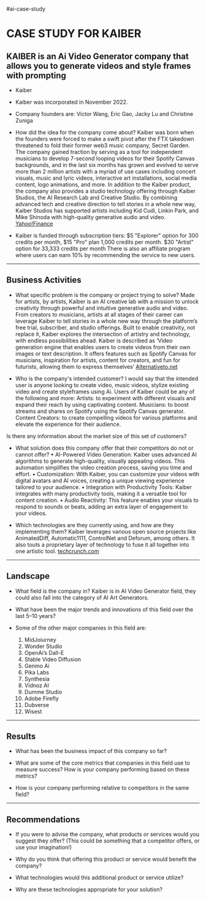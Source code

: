 #ai-case-study
# CASE STUDY FOR KAIBER

## KAIBER is an Ai Video Generator company that allows you to generate videos and style frames with prompting

* Kaiber

* Kaiber was incorporated in November 2022.

* Company founders are: Victor Wang, Eric Gao, Jacky Lu and Christine Zuniga

* How did the idea for the company come about?
	Kaiber was born when the founders were forced to make a swift pivot after the FTX takedown threatened to fold their former web3 music company, Secret Garden. The company gained traction by serving as a tool for independent musicians to develop 7-second looping videos for their Spotify Canvas backgrounds, and in the last six months has grown and evolved to serve more than 2 million artists with a myriad of use cases including concert visuals, music and lyric videos, interactive art installations, social media content, logo animations, and more.
In addition to the Kaiber product, the company also provides a studio technology offering through Kaiber Studios, the AI Research Lab and Creative Studio. By combining advanced tech and creative direction to tell stories in a whole new way, Kaiber Studios has supported artists including Kid Cudi, Linkin Park, and Mike Shinoda with high-quality generative audio and video. 
[Yahoo!Finance](https://finance.yahoo.com/news/kaiber-comes-beta-enable-artist-134200782.html?guccounter=1&guce_referrer=aHR0cHM6Ly93d3cuZ29vZ2xlLmNvbS8&guce_referrer_sig=AQAAAEM8vdVmKAea1KRhqUvHu1WTG2K16mDcI8fjPXtLjSdm_0V8_OHaQoCd5t--mVigoqmiUmNIGOjbGDNSd3x7nBl_cycuS5GwdwXLh75CHEGhB-aFOaQOAX1yeoG3To3eKo67Yex0UhQFZa2IZirmT6rRQiqrQ4jPD2V06IULZ9kC#:~:text=Founded%20in%20November%202022%20by,relationship%20with%20its%20user%20community)
* Kaiber is funded through subscription tiers: 
	$5 "Explorer" option for 300 credits per month, 
	$15 "Pro" plan 1,000 credits per month.
	$30 "Artist" option for 33,333 credits per month
  There is also an affiliate program where users can earn 10% by recommending the service to new users.
  
---

## Business Activities

* What specific problem is the company or project trying to solve?
	Made for artists, by artists, Kaiber is an AI creative lab with a mission to unlock creativity through powerful and intuitive generative audio and video. From creators to musicians, artists at all stages of their career can leverage Kaiber to tell stories in a whole new way through the platform’s free trial, subscriber, and studio offerings. Built to enable creativity, not replace it, Kaiber explores the intersection of artistry and technology, with endless possibilities ahead.
	Kaiber is described as ’Video generation engine that enables users to create videos from their own images or text description. It offers features such as Spotify Canvas for musicians, inspiration for artists, content for creators, and fun for futurists, allowing them to express themselves’
[Alternativeto.net](https://alternativeto.net/software/kaiber/)

* Who is the company's intended customer? 
	I would say that the intended user is anyone looking to create video, music videos, stylize existing video and create styleframes using Ai.
	Users of Kaiber could be any of the following and more:
Artists: to experiment with different visuals and expand their reach by using captivating content.
Musicians: to boost streams and shares on Spotify using the Spotify Canvas generator.
Content Creators: to create compelling videos for various platforms and elevate the experience for their audience.

Is there any information about the market size of this set of customers?

* What solution does this company offer that their competitors do not or cannot offer?
	•	AI-Powered Video Generation: Kaiber uses advanced AI algorithms to generate high-quality, visually appealing videos. This automation simplifies the video creation process, saving you time and effort.
	•	Customization: With Kaiber, you can customize your videos with digital avatars and AI voices, creating a unique viewing experience tailored to your audience.
	•	Integration with Productivity Tools: Kaiber integrates with many productivity tools, making it a versatile tool for content creation.
	•	Audio Reactivity: This feature enables your visuals to respond to sounds or beats, adding an extra layer of engagement to your videos.


* Which technologies are they currently using, and how are they implementing them? 
	Kaiber leverages various open source projects like AnimatedDiff, Automatic1111, ControlNet and Deforum, among others. It also touts a proprietary layer of technology to fuse it all together into one artistic tool.
[techcrunch.com](https://techcrunch.com/2023/11/02/kaibers-new-app-helps-artists-make-music-videos-using-generative-ai-tools/#:~:text=Image%20Credits%3A%20Kaiber&text=Founded%20in%202022%2C%20Kaiber%20leverages,together%20into%20one%20artistic%20tool.)

---

## Landscape

* What field is the company in?
	Kaiber is in AI Video Generator field, they could also fall into the category of AI Art Generators.

* What have been the major trends and innovations of this field over the last 5&ndash;10 years?

* Some of the other major companies in this field are:
	1. MidJoiurney
	2. Wonder Studio
	3. OpenAi’s Dall-E
	4. Stable Video Diffusion
	5. Genmo Ai
	6. Pika Labs
 	7. Synthesia
	8. Vidnoz AI
	9. Dumme Studio
	10. Adobe Firefly
	11. Dubverse
	12. Wisest

 ---

## Results

* What has been the business impact of this company so far?

* What are some of the core metrics that companies in this field use to measure success? How is your company performing based on these metrics?

* How is your company performing relative to competitors in the same field?

---

## Recommendations

* If you were to advise the company, what products or services would you suggest they offer? (This could be something that a competitor offers, or use your imagination!)

* Why do you think that offering this product or service would benefit the company?

* What technologies would this additional product or service utilize?

* Why are these technologies appropriate for your solution?
